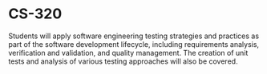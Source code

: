 # CS-320
Students will apply software engineering testing strategies and practices as part of the software development lifecycle, including requirements analysis, verification and validation, and quality management. The creation of unit tests and analysis of various testing approaches will also be covered.
